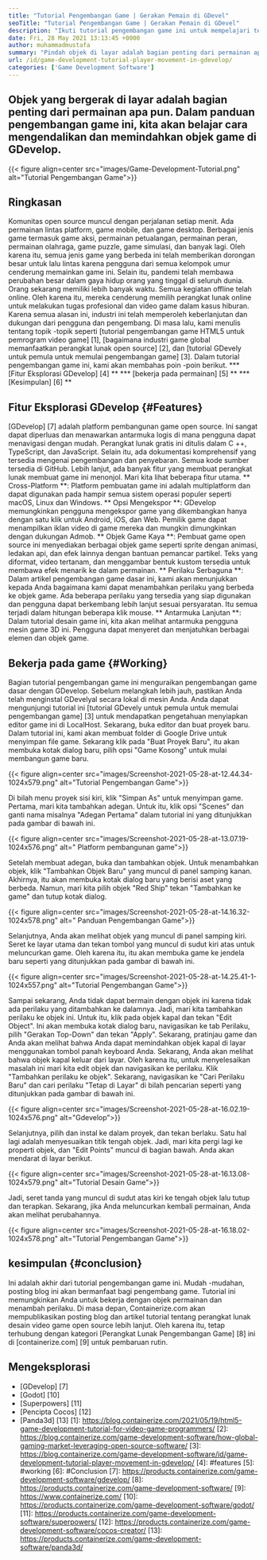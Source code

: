 ```yaml
---
title: "Tutorial Pengembangan Game | Gerakan Pemain di GDevel" 
seoTitle: "Tutorial Pengembangan Game | Gerakan Pemain di GDevel" 
description: "Ikuti tutorial pengembangan game ini untuk mempelajari tentang fungsi permainan dasar. GDevelop adalah perangkat lunak pembuatan game gratis untuk membangun dan menerbitkan game." 
date: Fri, 28 May 2021 13:13:45 +0000
author: muhammadmustafa
summary: "Pindah objek di layar adalah bagian penting dari permainan apa pun. Dalam panduan pengembangan game ini, kita akan belajar cara mengendalikan dan memindahkan objek game di GDevelop." 
url: /id/game-development-tutorial-player-movement-in-gdevelop/
categories: ['Game Development Software']
---
```


## Objek yang bergerak di layar adalah bagian penting dari permainan apa pun. Dalam panduan pengembangan game ini, kita akan belajar cara mengendalikan dan memindahkan objek game di GDevelop.

{{< figure align=center src="images/Game-Development-Tutorial.png" alt="Tutorial Pengembangan Game">}}


## **Ringkasan**
Komunitas open source muncul dengan perjalanan setiap menit. Ada permainan lintas platform, game mobile, dan game desktop. Berbagai jenis game termasuk game aksi, permainan petualangan, permainan peran, permainan olahraga, game puzzle, game simulasi, dan banyak lagi. Oleh karena itu, semua jenis game yang berbeda ini telah memberikan dorongan besar untuk lalu lintas karena pengguna dari semua kelompok umur cenderung memainkan game ini.
Selain itu, pandemi telah membawa perubahan besar dalam gaya hidup orang yang tinggal di seluruh dunia. Orang sekarang memiliki lebih banyak waktu. Semua kegiatan offline telah online. Oleh karena itu, mereka cenderung memilih perangkat lunak online untuk melakukan tugas profesional dan video game dalam kasus hiburan. Karena semua alasan ini, industri ini telah memperoleh keberlanjutan dan dukungan dari pengguna dan pengembang. Di masa lalu, kami menulis tentang topik -topik seperti [tutorial pengembangan game HTML5 untuk pemrogram video game] [1], [bagaimana industri game global memanfaatkan perangkat lunak open source] [2], dan [tutorial GDevely untuk pemula untuk memulai pengembangan game] [3]. Dalam tutorial pengembangan game ini, kami akan membahas poin -poin berikut.
  *** [Fitur Eksplorasi GDevelop] [4] **
  *** [bekerja pada permainan] [5] **
  *** [Kesimpulan] [6] **

## Fitur Eksplorasi GDevelop {#Features}
[GDevelop] [7] adalah platform pembangunan game open source. Ini sangat dapat diperluas dan menawarkan antarmuka logis di mana pengguna dapat menavigasi dengan mudah. Perangkat lunak gratis ini ditulis dalam C ++, TypeScript, dan JavaScript. Selain itu, ada dokumentasi komprehensif yang tersedia mengenai pengembangan dan penyebaran. Semua kode sumber tersedia di GitHub. Lebih lanjut, ada banyak fitur yang membuat perangkat lunak membuat game ini menonjol. Mari kita lihat beberapa fitur utama.
** Cross-Platform **: Platform pembuatan game ini adalah multiplatform dan dapat digunakan pada hampir semua sistem operasi populer seperti macOS, Linux dan Windows.
** Opsi Mengekspor **: GDevelop memungkinkan pengguna mengekspor game yang dikembangkan hanya dengan satu klik untuk Android, iOS, dan Web. Pemilik game dapat menampilkan iklan video di game mereka dan mungkin dimungkinkan dengan dukungan Admob.
** Objek Game Kaya **: Pembuat game open source ini menyediakan berbagai objek game seperti sprite dengan animasi, ledakan api, dan efek lainnya dengan bantuan pemancar partikel. Teks yang diformat, video tertanam, dan menggambar bentuk kustom tersedia untuk membawa efek menarik ke dalam permainan.
** Perilaku Serbaguna **: Dalam artikel pengembangan game dasar ini, kami akan menunjukkan kepada Anda bagaimana kami dapat menambahkan perilaku yang berbeda ke objek game. Ada beberapa perilaku yang tersedia yang siap digunakan dan pengguna dapat berkembang lebih lanjut sesuai persyaratan. Itu semua terjadi dalam hitungan beberapa klik mouse.
** Antarmuka Lanjutan **: Dalam tutorial desain game ini, kita akan melihat antarmuka pengguna mesin game 3D ini. Pengguna dapat menyeret dan menjatuhkan berbagai elemen dan objek game.

## Bekerja pada game {#Working}
Bagian tutorial pengembangan game ini menguraikan pengembangan game dasar dengan GDevelop. Sebelum melangkah lebih jauh, pastikan Anda telah menginstal GDevelyal secara lokal di mesin Anda.
Anda dapat mengunjungi tutorial ini [tutorial GDevely untuk pemula untuk memulai pengembangan game] [3] untuk mendapatkan pengetahuan menyiapkan editor game ini di LocalHost.
Sekarang, buka editor dan buat proyek baru. Dalam tutorial ini, kami akan membuat folder di Google Drive untuk menyimpan file game. Sekarang klik pada "Buat Proyek Baru", itu akan membuka kotak dialog baru, pilih opsi "Game Kosong" untuk mulai membangun game baru.

{{< figure align=center src="images/Screenshot-2021-05-28-at-12.44.34-1024x579.png" alt="Tutorial Pengembangan Game">}}

Di bilah menu proyek sisi kiri, klik "Simpan As" untuk menyimpan game.
Pertama, mari kita tambahkan adegan. Untuk itu, klik opsi "Scenes" dan ganti nama misalnya "Adegan Pertama" dalam tutorial ini yang ditunjukkan pada gambar di bawah ini.

{{< figure align=center src="images/Screenshot-2021-05-28-at-13.07.19-1024x576.png" alt=" Platform pembangunan game">}}

Setelah membuat adegan, buka dan tambahkan objek. Untuk menambahkan objek, klik "Tambahkan Objek Baru" yang muncul di panel samping kanan. Akhirnya, itu akan membuka kotak dialog baru yang berisi aset yang berbeda. Namun, mari kita pilih objek "Red Ship" tekan "Tambahkan ke game" dan tutup kotak dialog.

{{< figure align=center src="images/Screenshot-2021-05-28-at-14.16.32-1024x578.png" alt=" Panduan Pengembangan Game">}}

Selanjutnya, Anda akan melihat objek yang muncul di panel samping kiri. Seret ke layar utama dan tekan tombol yang muncul di sudut kiri atas untuk meluncurkan game. Oleh karena itu, itu akan membuka game ke jendela baru seperti yang ditunjukkan pada gambar di bawah ini.

{{< figure align=center src="images/Screenshot-2021-05-28-at-14.25.41-1-1024x557.png" alt="Tutorial Pengembangan Game">}}

Sampai sekarang, Anda tidak dapat bermain dengan objek ini karena tidak ada perilaku yang ditambahkan ke dalamnya. Jadi, mari kita tambahkan perilaku ke objek ini. Untuk itu, klik pada objek kapal dan tekan "Edit Object". Ini akan membuka kotak dialog baru, navigasikan ke tab Perilaku, pilih "Gerakan Top-Down" dan tekan "Apply". Sekarang, pratinjau game dan Anda akan melihat bahwa Anda dapat memindahkan objek kapal di layar menggunakan tombol panah keyboard Anda. Sekarang, Anda akan melihat bahwa objek kapal keluar dari layar. Oleh karena itu, untuk menyelesaikan masalah ini mari kita edit objek dan navigasikan ke perilaku. Klik "Tambahkan perilaku ke objek". Sekarang, navigasikan ke "Cari Perilaku Baru" dan cari perilaku "Tetap di Layar" di bilah pencarian seperti yang ditunjukkan pada gambar di bawah ini.

{{< figure align=center src="images/Screenshot-2021-05-28-at-16.02.19-1024x576.png" alt="Gdevelop">}}

Selanjutnya, pilih dan instal ke dalam proyek, dan tekan berlaku. Satu hal lagi adalah menyesuaikan titik tengah objek. Jadi, mari kita pergi lagi ke properti objek, dan "Edit Points" muncul di bagian bawah. Anda akan mendarat di layar berikut.

{{< figure align=center src="images/Screenshot-2021-05-28-at-16.13.08-1024x579.png" alt="Tutorial Desain Game">}}

Jadi, seret tanda yang muncul di sudut atas kiri ke tengah objek lalu tutup dan terapkan. Sekarang, jika Anda meluncurkan kembali permainan, Anda akan melihat perubahannya.

{{< figure align=center src="images/Screenshot-2021-05-28-at-16.18.02-1024x578.png" alt="Tutorial Pengembangan Game">}}


## kesimpulan {#conclusion}
Ini adalah akhir dari tutorial pengembangan game ini. Mudah -mudahan, posting blog ini akan bermanfaat bagi pengembang game. Tutorial ini memungkinkan Anda untuk bekerja dengan objek permainan dan menambah perilaku. Di masa depan, Containerize.com akan mempublikasikan posting blog dan artikel tutorial tentang perangkat lunak desain video game open source lebih lanjut. Oleh karena itu, tetap terhubung dengan kategori [Perangkat Lunak Pengembangan Game] [8] ini di [containerize.com] [9] untuk pembaruan rutin.

## Mengeksplorasi
  * [GDevelop] [7]
  * [Godot] [10]
  * [Superpowers] [11]
  * [Pencipta Cocos] [12]
  * [Panda3d] [13]
[1]: https://blog.containerize.com/2021/05/19/html5-game-development-tutorial-for-video-game-programmers/
[2]: https://blog.containerize.com/game-development-software/how-global-gaming-market-leveraging-open-source-software/
[3]: https://blog.containerize.com/game-development-software/id/game-development-tutorial-player-movement-in-gdevelop/
[4]: #features
[5]: #working
[6]: #Conclusion
[7]: https://products.containerize.com/game-development-software/gdevelop/
[8]: https://products.containerize.com/game-development-software/
[9]: https://www.containerize.com/
[10]: https://products.containerize.com/game-development-software/godot/
[11]: https://products.containerize.com/game-development-software/superpowers/
[12]: https://products.containerize.com/game-development-software/cocos-creator/
[13]: https://products.containerize.com/game-development-software/panda3d/
